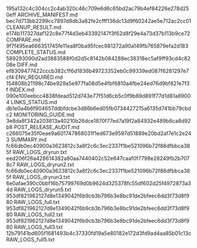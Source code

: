 195a132c4c304cc2c4ab320c46c709e6d6c65bd2ac79b4ef84226e278d250eff  ARCHIVE_MANIFEST.md
bec7d713bb2299cc7897d8db3a82fe2cfff136dc13d9f60242ae5e712ac2cc01  CLEANUP_RESULT.md
e174b117327daf122c8e77f4d3eb43392147f3f62d8f29e4a73d37b113b9ce72  COMPARE.md
9f7f495ea666351745fe11ea8f0ba95fcec981272a90a149fb765879efa2d183  COMPLETE_STATUS.md
589293090d2ad3883588f0d2d5c8142b084288ec38318ec5af9ff93cd4c8208e  DIFF.md
ef8309477422cccb382c1f6d1836b49723352eb0c99339ed087f6281297e7cf4  ENV_REQUIRED.md
154808b21198c74be929a5e977fa08d5e4fbf6810a4fbe24ed76d9bf821e7f3f  INDEX.md
090e100eebcc4838fdead512d743e77f51d6cb5c0f9b69d891f77d1d81a89004  LINKS_STATUS.md
db1e0a4b6f904657ddbfdcbe3d86b6ed05fb0734427215a6135d741bb79cbdc2  MONITORING_GUIDE.md
3e8da8f342a203813a40210b26dce1870f77ed7a19f2a84932e489b6ca8d92b8  POST_RELEASE_AUDIT.md
c266075e35f0eae9a601747868031f1ed673e9597d51889e20bd2af7e1c2e243  SUMMARY.md
fc66db0ec40900a3623812c3a8f2c6c3ec2337f1be521096b72f88dfbbca385f  RAW_LOGS_dryrun.txt
eed206f26a428614382a80aa7440402c52e647caaf0f7798e28249fb2b7078c7  RAW_LOGS_dryrun2.txt
fc66db0ec40900a3623812c3a8f2c6c3ec2337f1be521096b72f88dfbbca385f  RAW_LOGS_dryrun3.txt
6e0afae390c0bbf16b75799769d0b9624d325378fc55df602d25f4972873a34d  RAW_LOGS_dryrun5.txt
953df821962127d8e1349042f6b9cb3b796b3e8bc91de2bfeec6dd3f73d8f980  RAW_LOGS_full.txt
953df821962127d8e1349042f6b9cb3b796b3e8bc91de2bfeec6dd3f73d8f980  RAW_LOGS_full2.txt
953df821962127d8e1349042f6b9cb3b796b3e8bc91de2bfeec6dd3f73d8f980  RAW_LOGS_full3.txt
12b79141bd605f1681493b4c37330fd19a5e80182e172d3fd9ad4aa85b01c13c  RAW_LOGS_full5.txt
